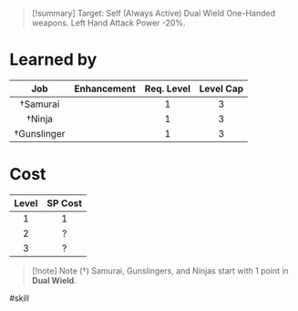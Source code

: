 >[!summary]
>Target: Self (Always Active)
>Dual Wield One-Handed weapons.
>Left Hand Attack Power -20%.
# Learned by
|     Job     | Enhancement | Req. Level | Level Cap |
|:-----------:|:-----------:|:----------:|:---------:|
|  †Samurai   |             |     1      |     3     |
|   †Ninja    |             |     1      |     3     |
| †Gunslinger |             |     1      |     3     | 
# Cost
| Level | SP Cost |
|:-----:|:-------:|
| 1     | 1       |
| 2     | ?       |
| 3     | ?       |

> [!note] Note (†)
> Samurai, Gunslingers, and Ninjas start with 1 point in **Dual Wield**.

#skill 